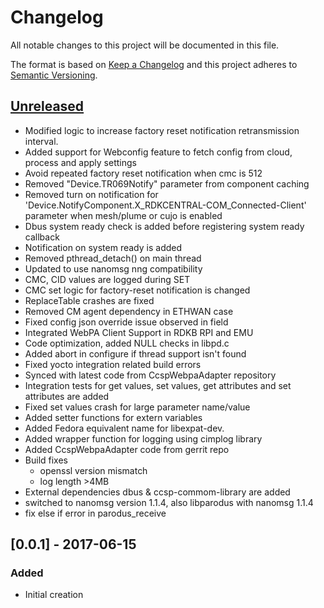 # Changelog
All notable changes to this project will be documented in this file.

The format is based on [Keep a Changelog](http://keepachangelog.com/en/1.0.0/)
and this project adheres to [Semantic Versioning](http://semver.org/spec/v2.0.0.html).

## [Unreleased]
- Modified logic to increase factory reset notification retransmission interval.  
- Added support for Webconfig feature to fetch config from cloud, process and apply settings
- Avoid repeated factory reset notification when cmc is 512
- Removed "Device.TR069Notify" parameter from component caching
- Removed turn on notification for 'Device.NotifyComponent.X_RDKCENTRAL-COM_Connected-Client' parameter when mesh/plume or cujo is enabled
- Dbus system ready check is added before registering system ready callback
- Notification on system ready is added
- Removed pthread_detach() on main thread
- Updated to use nanomsg nng compatibility
- CMC, CID values are logged during SET
- CMC set logic for factory-reset notification is changed
- ReplaceTable crashes are fixed
- Removed CM agent dependency in ETHWAN case
- Fixed config json override issue observed in field
- Integrated WebPA Client Support in RDKB RPI and EMU 
- Code optimization, added NULL checks in libpd.c
- Added abort in configure if thread support isn't found 
- Fixed yocto integration related build errors
- Synced with latest code from CcspWebpaAdapter repository
- Integration tests for get values, set values, get attributes and set attributes are added
- Fixed set values crash for large parameter name/value
- Added setter functions for extern variables
- Added Fedora equivalent name for libexpat-dev.
- Added wrapper function for logging using cimplog library
- Added CcspWebpaAdapter code from gerrit repo
- Build fixes
    - openssl version mismatch 
    - log length >4MB
- External dependencies dbus & ccsp-commom-library are added
- switched to nanomsg version 1.1.4, also libparodus with nanomsg 1.1.4
- fix else if error in parodus_receive

## [0.0.1] - 2017-06-15
### Added
- Initial creation

[Unreleased]: https://github.com/Comcast/parodus2ccsp/compare/953ff88c5ad415ca486fe06164e794efa8021c5d...HEAD
